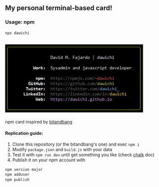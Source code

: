 ## My personal terminal-based card!

### Usage: npm
```bash
npx dawichi
```
![sample-img](./npxdawichi.png)
---

npm card inspired by [bitandbang](https://github.com/bnb/bitandbang)

#### Replication guide:

1. Clone this repository (or the bitandbang's one) and exec `npm i`
2. Modify `package.json` and `build.js` with your data
3. Test it with `npm run dev` until get something you like (check [chalk](https://www.npmjs.com/package/chalk) doc)
4. Publish it on your npm account with
```bash
npm version major
npm adduser
npm publish
```
